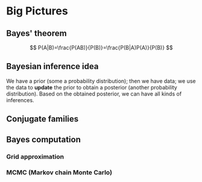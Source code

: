 # Big Pictures

## Bayes' theorem

$$
P(A|B)=\frac{P(AB)}{P(B)}=\frac{P(B|A)P(A)}{P(B)}
$$

## Bayesian inference idea

We have a prior (some a probability distribution); then we have data; we use
the data to **update** the prior to obtain a posterior (another probability distribution). Based on the obtained posterior, we can have all kinds of inferences. 

## Conjugate families

## Bayes computation

### Grid approximation

### MCMC (Markov chain Monte Carlo)
